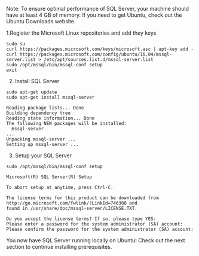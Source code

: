Note: To ensure optimal performance of SQL Server, your machine should have at least 4 GB of memory.
If you need to get Ubuntu, check out the Ubuntu Downloads website.

1.Register the Microsoft Linux repositories and add they keys

```terminal
sudo su
curl https://packages.microsoft.com/keys/microsoft.asc | apt-key add -
curl https://packages.microsoft.com/config/ubuntu/16.04/mssql-server.list > /etc/apt/sources.list.d/mssql-server.list
sudo /opt/mssql/bin/mssql-conf setup
exit
```

2. Install SQL Server

```terminal
sudo apt-get update
sudo apt-get install mssql-server
```

```results
Reading package lists... Done
Building dependency tree
Reading state information... Done
The following NEW packages will be installed:
  mssql-server
...
Unpacking mssql-server ...
Setting up mssql-server ...
```

3. Setup your SQL Server

```terminal
sudo /opt/mssql/bin/mssql-conf setup
```

```results
Microsoft(R) SQL Server(R) Setup

To abort setup at anytime, press Ctrl-C.

The license terms for this product can be downloaded from http://go.microsoft.com/fwlink/?LinkId=746388 and
found in /usr/share/doc/mssql-server/LICENSE.TXT.

Do you accept the license terms? If so, please type YES:
Please enter a password for the system administrator (SA) account:
Please confirm the password for the system administrator (SA) account:
```

You now have SQL Server running locally on Ubuntu! Check out the next section to continue installing prerequisites.
